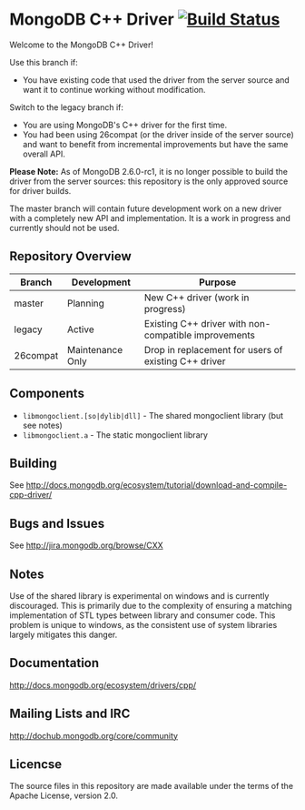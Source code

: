 # MongoDB C++ Driver [![Build Status](https://travis-ci.org/mongodb/mongo-cxx-driver.svg?branch=26compat)](https://travis-ci.org/mongodb/mongo-cxx-driver)
Welcome to the MongoDB C++ Driver!

Use this branch if:

 - You have existing code that used the driver from the server source
 and want it to continue working without modification.

Switch to the legacy branch if:

 - You are using MongoDB's C++ driver for the first time.
 - You had been using 26compat (or the driver inside of the server source) and
 want to benefit from incremental improvements but have the same overall API.

**Please Note:** As of MongoDB 2.6.0-rc1, it is no longer possible to build the
driver from the server sources: this repository is the only approved source for
driver builds.

The master branch will contain future development work on a new driver with a
completely new API and implementation. It is a work in progress and currently
should not be used.

## Repository Overview

| Branch   | Development        | Purpose                                               |
| -------- | ------------------ | ----------------------------------------------------- |
| master   | Planning           | New C++ driver (work in progress)                     |
| legacy   | Active             | Existing C++ driver with non-compatible improvements  |
| 26compat | Maintenance Only   | Drop in replacement for users of existing C++ driver  |

## Components

  - `libmongoclient.[so|dylib|dll]` - The shared mongoclient library (but see notes)
  - `libmongoclient.a` - The static mongoclient library

## Building

  See http://docs.mongodb.org/ecosystem/tutorial/download-and-compile-cpp-driver/

## Bugs and Issues

  See http://jira.mongodb.org/browse/CXX

## Notes

  Use of the shared library is experimental on windows and is currently
  discouraged. This is primarily due to the complexity of ensuring a matching
  implementation of STL types between library and consumer code. This problem
  is unique to windows, as the consistent use of system libraries largely
  mitigates this danger.

## Documentation

  http://docs.mongodb.org/ecosystem/drivers/cpp/

## Mailing Lists and IRC

  http://dochub.mongodb.org/core/community

## Licencse

  The source files in this repository are made available under the terms of the
  Apache License, version 2.0.

